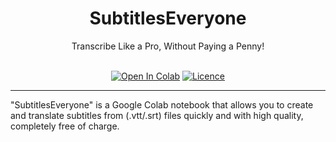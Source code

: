 <div align="center">

<h1>SubtitlesEveryone</h1>
Transcribe Like a Pro, Without Paying a Penny!<br><br>

[![Open In Colab](https://img.shields.io/badge/Colab-F9AB00?style=for-the-badge&logo=googlecolab&color=525252)](https://colab.research.google.com/github/emmanuelinfante/SubtitlesEveryone/blob/main/SubtitlesForEveryone.ipynb)
[![Licence](https://img.shields.io/badge/LICENSE-MIT-green.svg?style=for-the-badge)](https://github.com/emmanuelinfante/SubtitlesEveryone?tab=MIT-1-ov-file#readme)

</div>

---

"SubtitlesEveryone" is a Google Colab notebook that allows you to create and translate subtitles from (.vtt/.srt) files quickly and with high quality, completely free of charge.
